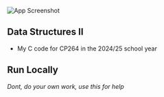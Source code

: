 
![App Screenshot](https://i.imgur.com/gRUupaJ.jpeg)
## Data Structures II

- My C code for CP264 in the 2024/25 school year


## Run Locally

*Dont, do your own work, use this for help*

